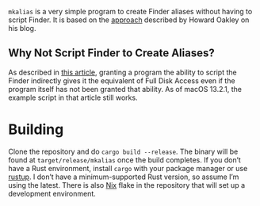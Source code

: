 `mkalias` is a very simple program to create Finder aliases without having to script Finder.  It is
based on the [approach][2] described by Howard Oakley on his blog.

## Why Not Script Finder to Create Aliases?

As described in [this article][1], granting a program the ability to script the Finder indirectly
gives it the equivalent of Full Disk Access even if the program itself has not been granted that
ability.  As of macOS 13.2.1, the example script in that article still works.

# Building

Clone the repository and do `cargo build --release`.  The binary will be found at
`target/release/mkalias` once the build completes.  If you don’t have a Rust environment,
install `cargo` with your package manager or use [rustup][3].  I don’t have a minimum-supported Rust
version, so assume I’m using the latest.  There is also [Nix][4] flake in the repository that will
set up a development environment.

[1]: https://labs.sentinelone.com/bypassing-macos-tcc-user-privacy-protections-by-accident-and-design/
[2]: https://eclecticlight.co/2018/03/16/accessing-finder-aliases-in-your-own-code-a-walk-through-alismas-source/
[3]: https://rustup.rs
[4]: https://nixos.org
